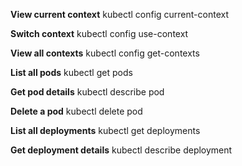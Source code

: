 **View current context**
kubectl config current-context

**Switch context**
kubectl config use-context <context-name>

**View all contexts**
kubectl config get-contexts

**List all pods**
kubectl get pods

**Get pod details**
kubectl describe pod <pod-name>

**Delete a pod**
kubectl delete pod <pod-name>

**List all deployments**
kubectl get deployments

**Get deployment details**
kubectl describe deployment <deployment-name>


